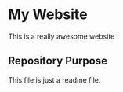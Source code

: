 # My Website

This is a really awesome website

## Repository Purpose
This file is just a readme file.
